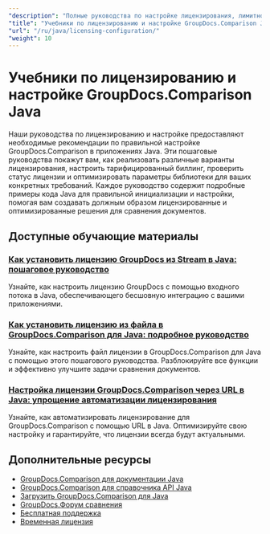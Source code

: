 ```yaml
---
"description": "Полные руководства по настройке лицензирования, лимитного лицензирования и конфигурации GroupDocs.Comparison для Java."
"title": "Учебники по лицензированию и настройке GroupDocs.Comparison Java"
"url": "/ru/java/licensing-configuration/"
"weight": 10
---
```


# Учебники по лицензированию и настройке GroupDocs.Comparison Java

Наши руководства по лицензированию и настройке предоставляют необходимые рекомендации по правильной настройке GroupDocs.Comparison в приложениях Java. Эти пошаговые руководства покажут вам, как реализовать различные варианты лицензирования, настроить тарифицированный биллинг, проверить статус лицензии и оптимизировать параметры библиотеки для ваших конкретных требований. Каждое руководство содержит подробные примеры кода Java для правильной инициализации и настройки, помогая вам создавать должным образом лицензированные и оптимизированные решения для сравнения документов.

## Доступные обучающие материалы

### [Как установить лицензию GroupDocs из Stream в Java: пошаговое руководство](./set-groupdocs-license-stream-java-guide/)
Узнайте, как настроить лицензию GroupDocs с помощью входного потока в Java, обеспечивающего бесшовную интеграцию с вашими приложениями.

### [Как установить лицензию из файла в GroupDocs.Comparison для Java: подробное руководство](./groupdocs-comparison-license-setup-java/)
Узнайте, как настроить файл лицензии в GroupDocs.Comparison для Java с помощью этого пошагового руководства. Разблокируйте все функции и эффективно улучшите задачи сравнения документов.

### [Настройка лицензии GroupDocs.Comparison через URL в Java: упрощение автоматизации лицензирования](./set-groupdocs-comparison-license-url-java/)
Узнайте, как автоматизировать лицензирование для GroupDocs.Comparison с помощью URL в Java. Оптимизируйте свою настройку и гарантируйте, что лицензии всегда будут актуальными.

## Дополнительные ресурсы

- [GroupDocs.Comparison для документации Java](https://docs.groupdocs.com/comparison/java/)
- [GroupDocs.Comparison для справочника API Java](https://reference.groupdocs.com/comparison/java/)
- [Загрузить GroupDocs.Comparison для Java](https://releases.groupdocs.com/comparison/java/)
- [GroupDocs.Форум сравнения](https://forum.groupdocs.com/c/comparison)
- [Бесплатная поддержка](https://forum.groupdocs.com/)
- [Временная лицензия](https://purchase.groupdocs.com/temporary-license/)